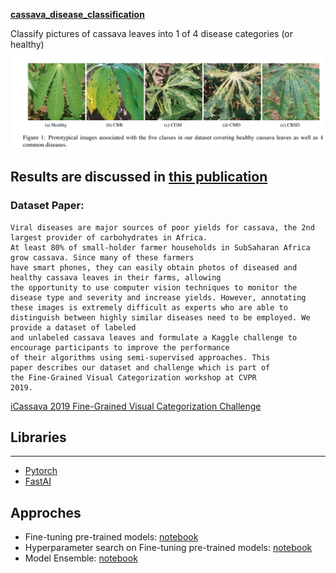 **[cassava_disease_classification](https://drive.google.com/file/d/12PlHbi63GzxOCFKtexuY2-BuHXOZD2d5/view?usp=sharing)**

Classify pictures of cassava leaves into 1 of 4 disease categories (or healthy)
![alt text](images/cassava.png)

## Results are discussed in [this publication](https://drive.google.com/file/d/12PlHbi63GzxOCFKtexuY2-BuHXOZD2d5/view?usp=sharing)



### Dataset Paper:
```
Viral diseases are major sources of poor yields for cassava, the 2nd largest provider of carbohydrates in Africa.
At least 80% of small-holder farmer households in SubSaharan Africa grow cassava. Since many of these farmers
have smart phones, they can easily obtain photos of diseased and healthy cassava leaves in their farms, allowing
the opportunity to use computer vision techniques to monitor the disease type and severity and increase yields. However, annotating these images is extremely difficult as experts who are able to distinguish between highly similar diseases need to be employed. We provide a dataset of labeled
and unlabeled cassava leaves and formulate a Kaggle challenge to encourage participants to improve the performance
of their algorithms using semi-supervised approaches. This
paper describes our dataset and challenge which is part of
the Fine-Grained Visual Categorization workshop at CVPR
2019. 
```
[iCassava 2019 Fine-Grained Visual Categorization Challenge](https://arxiv.org/pdf/1908.02900.pdf)

## Libraries
----------------------

- [Pytorch](https://pytorch.org/)
- [FastAI](https://www.fast.ai/)

## Approches

- Fine-tuning  pre-trained  models: [notebook](https://github.com/IsraelAbebe/cassava_disease_classification/blob/master/Finetuning.ipynb)
- Hyperparameter search on Fine-tuning  pre-trained  models: [notebook](https://github.com/IsraelAbebe/cassava_disease_classification/blob/master/Hyperparameter_search_pytorch.ipynb)
- Model Ensemble: [notebook](https://github.com/IsraelAbebe/cassava_disease_classification/blob/master/Ensamble.ipynb)
